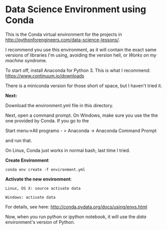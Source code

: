 # Data Science Environment using Conda

This is the Conda virtual environment for the projects in http://pythonforengineers.com/data-science-lessons/.

I recommend you use this environment, as it will contain the exact same versions of libraries I'm using, avoiding the version hell, or *Works on my machine* syndrome.

To start off, install  Anaconda for Python 3. This is what I recommend: https://www.continuum.io/downloads

There is a miniconda version for those short of space, but I haven't tried it.


**Next:**

Download the environment.yml file in this directory.

Next, open a command prompt. On Windows, make sure you use the the one provided by Conda. If you go to the 

Start menu->All programs - > Anaconda -> Anaconda Command Prompt

and run that.

On Linux, Conda just works in normal bash, last time I tried.

**Create Environment**

    conda env create -f environment.yml

**Activate the new environment**:

    Linux, OS X: source activate data
    
    Windows: activate data

For details, see here: http://conda.pydata.org/docs/using/envs.html

Now, when you run python or ipython notebook, it will use the *data* environment's version of Python.


